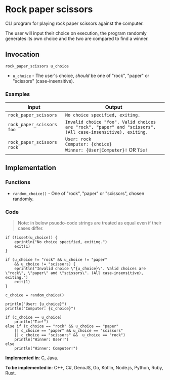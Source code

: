 # Rock paper scissors

CLI program for playing rock paper scissors against the computer.

The user will input their choice on execution, the program randomly generates its own choice and the two are compared to find a winner.

## Invocation

`rock_paper_scissors u_choice`

- `u_choice` - The user's choice, *should* be one of "rock", "paper" or "scissors" (case-insensitive).

### Examples

| Input                      | Output                                                                                                     |
| -------------------------- | ---------------------------------------------------------------------------------------------------------- |
| `rock_paper_scissors`      | `No choice specified, exiting.`                                                                            |
| `rock_paper_scissors foo`  | `Invalid choice "foo". Valid choices are "rock", "paper" and "scissors". (All case-insensitive), exiting.` |
| `rock_paper_scissors rock` | `User: rock` <br>`Computer: {choice}` <br>`Winner: {User\|Computer}!` OR `Tie!`                            |

## Implementation

### Functions

- `random_choice()` - One of "rock", "paper" or "scissors", chosen randomly.

### Code

> Note: in below psuedo-code strings are treated as equal even if their cases differ.

```
if (!isset(u_choice)) {
    eprintln("No choice specified, exiting.")
    exit(1)
}

if (u_choice != "rock" && u_choice != "paper"
    && u_choice != "scissors) {
    eprintln("Invalid choice \"{u_choice}\". Valid choices are \"rock\", \"paper\" and \"scissors\". (All case-insensitive), exiting.")
    exit(1)
}

c_choice = random_choice()

println("User: {u_choice}")
println("Computer: {c_choice}")

if (c_choice == u_choice)
    println("Tie!")
else if (c_choice == "rock" && u_choice == "paper"
    || c_choice == "paper" && u_choice == "scissors"
    || c_choice == "scissors" &&  u_choice == "rock")
    println("Winner: User!")
else
    println("Winner: Computer!")
```

**Implemented in**: C, Java.

**To be implemented in**: C++, C#, DenoJS, Go, Kotlin, Node.js, Python, Ruby, Rust.
